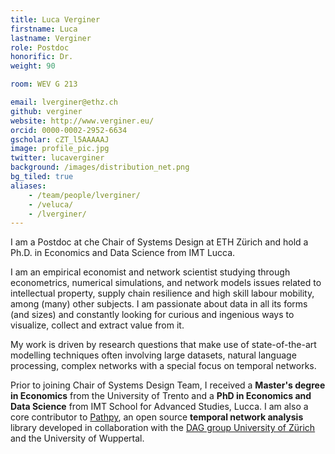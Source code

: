 ```yaml
---
title: Luca Verginer
firstname: Luca
lastname: Verginer
role: Postdoc
honorific: Dr.
weight: 90

room: WEV G 213

email: lverginer@ethz.ch
github: verginer
website: http://www.verginer.eu/
orcid: 0000-0002-2952-6634
gscholar: cZT_l5AAAAAJ
image: profile_pic.jpg
twitter: lucaverginer
background: /images/distribution_net.png
bg_tiled: true
aliases:
    - /team/people/lverginer/
    - /veluca/
    - /lverginer/
---
```



I am a Postdoc at che Chair of Systems Design at ETH Zürich and hold a Ph.D. in Economics and Data Science from IMT Lucca.

I am an empirical economist and network scientist studying through econometrics, numerical simulations, and network models issues related to intellectual property, supply chain resilience and high skill labour mobility, among (many) other subjects. I am passionate about data in all its forms (and sizes) and constantly looking for curious and ingenious ways to visualize, collect and extract value from it.

My work is driven by research questions that make use of state-of-the-art modelling techniques often involving large datasets, natural language processing, complex networks with a special focus on temporal networks.

Prior to joining Chair of Systems Design Team, I  received a
**Master's degree in Economics** from the University of Trento and a **PhD in Economics and Data Science** from IMT School for Advanced Studies, Lucca.
I am also a core contributor to [Pathpy], an open source **temporal network analysis** library developed in collaboration with the [DAG group University of Zürich][dag] and the University of Wuppertal.


[pathpy]: http://www.pathpy.net
[dag]: https://www.ifi.uzh.ch/en/dag/people/scholtes.html
